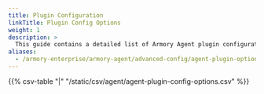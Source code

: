 ```yaml
---
title: Plugin Configuration
linkTitle: Plugin Config Options
weight: 1
description: >
  This guide contains a detailed list of Armory Agent plugin configuration options for Clouddriver.
aliases:
  - /armory-enterprise/armory-agent/advanced-config/agent-plugin-options/
---
```



{{% csv-table "|" "/static/csv/agent/agent-plugin-config-options.csv" %}}

